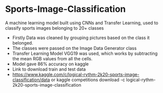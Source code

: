 # Sports-Image-Classification
A machine learning model built using CNNs and Transfer Learning, used to classify sports images belonging to 20+ classes

- Firstly Data was cleaned by grouping pictures based on the class it belonged.
- The classes were passed on the Image Data Generator class
- Transfer Learning Model VGG19 was used, which works by subtracting the mean RGB values from all the cells.
- Model gave 86% accuracy on kaggle
- Link to download train and test data
- https://www.kaggle.com/c/logical-rythm-2k20-sports-image-classification/data or kaggle competitions download -c logical-rythm-2k20-sports-image-classification
